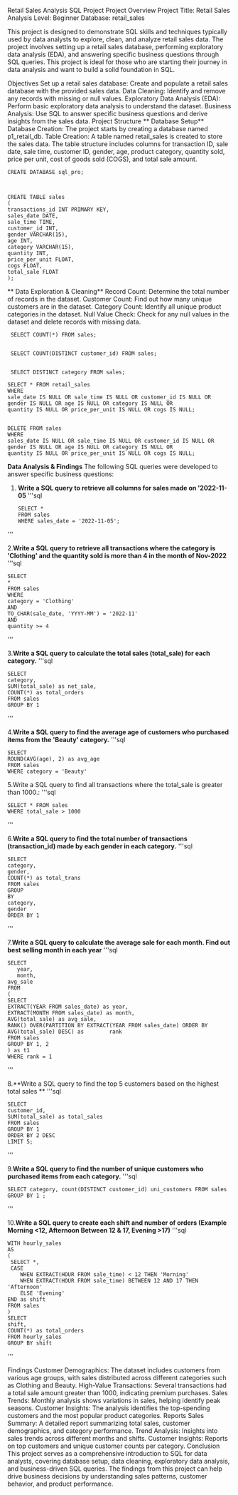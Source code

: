 
Retail Sales Analysis SQL Project
Project Overview
Project Title: Retail Sales Analysis
Level: Beginner
Database: retail_sales

This project is designed to demonstrate SQL skills and techniques typically used by data analysts to explore, clean, and analyze retail sales data. The project involves setting up a retail sales database, performing exploratory data analysis (EDA), and answering specific business questions through SQL queries. This project is ideal for those who are starting their journey in data analysis and want to build a solid foundation in SQL.

Objectives
Set up a retail sales database: Create and populate a retail sales database with the provided sales data.
Data Cleaning: Identify and remove any records with missing or null values.
Exploratory Data Analysis (EDA): Perform basic exploratory data analysis to understand the dataset.
Business Analysis: Use SQL to answer specific business questions and derive insights from the sales data.
Project Structure
** Database Setup**
Database Creation: The project starts by creating a database named p1_retail_db.
Table Creation: A table named retail_sales is created to store the sales data. The table structure includes columns for transaction ID, sale date, sale time, customer ID, gender, age, product category, quantity sold, price per unit, cost of goods sold (COGS), and total sale amount.



    CREATE DATABASE sql_pro; 



    CREATE TABLE sales
    (
    transactions_id INT PRIMARY KEY,
    sales_date DATE,	
    sale_time TIME,
    customer_id INT,	
    gender VARCHAR(15),
    age INT,
    category VARCHAR(15),
    quantity INT,
    price_per_unit FLOAT,	
    cogs FLOAT,
    total_sale FLOAT
    );

** Data Exploration & Cleaning**
Record Count: Determine the total number of records in the dataset.
Customer Count: Find out how many unique customers are in the dataset.
Category Count: Identify all unique product categories in the dataset.
Null Value Check: Check for any null values in the dataset and delete records with missing data.

     
     SELECT COUNT(*) FROM sales;


     SELECT COUNT(DISTINCT customer_id) FROM sales;

     
     SELECT DISTINCT category FROM sales;
      
    SELECT * FROM retail_sales
    WHERE 
    sale_date IS NULL OR sale_time IS NULL OR customer_id IS NULL OR 
    gender IS NULL OR age IS NULL OR category IS NULL OR 
    quantity IS NULL OR price_per_unit IS NULL OR cogs IS NULL;


    DELETE FROM sales
    WHERE 
    sales_date IS NULL OR sale_time IS NULL OR customer_id IS NULL OR 
    gender IS NULL OR age IS NULL OR category IS NULL OR 
    quantity IS NULL OR price_per_unit IS NULL OR cogs IS NULL;


 **Data Analysis & Findings**
 The following SQL queries were developed to answer specific business questions:
   
 1. **Write a SQL query to retrieve all columns for sales made on '2022-11-05**
'''sql

        SELECT *
        FROM sales
        WHERE sales_date = '2022-11-05';
'''

2.**Write a SQL query to retrieve all transactions where the category is 'Clothing' and the quantity sold is more than 4 in the month of Nov-2022**
'''sql

    SELECT 
    *
    FROM sales
    WHERE 
    category = 'Clothing'
    AND 
    TO_CHAR(sale_date, 'YYYY-MM') = '2022-11'
    AND
    quantity >= 4
'''  

3.**Write a SQL query to calculate the total sales (total_sale) for each category.**
'''sql

    SELECT 
    category,
    SUM(total_sale) as net_sale,
    COUNT(*) as total_orders
    FROM sales
    GROUP BY 1
'''

4.**Write a SQL query to find the average age of customers who purchased items from the 'Beauty' category.**
'''sql

    SELECT
    ROUND(AVG(age), 2) as avg_age
    FROM sales
    WHERE category = 'Beauty'
5.Write a SQL query to find all transactions where the total_sale is greater than 1000.:
'''sql

    SELECT * FROM sales
    WHERE total_sale > 1000
'''

6.**Write a SQL query to find the total number of transactions (transaction_id) made by each gender in each category.**
'''sql

    SELECT 
    category,
    gender,
    COUNT(*) as total_trans
    FROM sales
    GROUP 
    BY 
    category,
    gender
    ORDER BY 1
'''

7.**Write a SQL query to calculate the average sale for each month. Find out best selling month in each year**
'''sql

    SELECT 
       year,
       month,
    avg_sale
    FROM 
    (    
    SELECT 
    EXTRACT(YEAR FROM sales_date) as year,
    EXTRACT(MONTH FROM sales_date) as month,
    AVG(total_sale) as avg_sale,
    RANK() OVER(PARTITION BY EXTRACT(YEAR FROM sales_date) ORDER BY AVG(total_sale) DESC) as        rank
    FROM sales
    GROUP BY 1, 2
    ) as t1
    WHERE rank = 1
'''

8.**Write a SQL query to find the top 5 customers based on the highest total sales **
'''sql

    SELECT 
    customer_id,
    SUM(total_sale) as total_sales
    FROM sales
    GROUP BY 1
    ORDER BY 2 DESC
    LIMIT 5;
'''

9.**Write a SQL query to find the number of unique customers who purchased items from each category.**
'''sql

    SELECT category, count(DISTINCT customer_id) uni_customers FROM sales
    GROUP BY 1 ;
'''

10.**Write a SQL query to create each shift and number of orders (Example Morning <12, Afternoon Between 12 & 17, Evening >17)**
'''sql

    WITH hourly_sales
    AS
    (
     SELECT *,
     CASE
        WHEN EXTRACT(HOUR FROM sale_time) < 12 THEN 'Morning'
        WHEN EXTRACT(HOUR FROM sale_time) BETWEEN 12 AND 17 THEN 'Afternoon'
        ELSE 'Evening'
    END as shift
    FROM sales
    )
    SELECT 
    shift,
    COUNT(*) as total_orders    
    FROM hourly_sales
    GROUP BY shift
'''

Findings
Customer Demographics: The dataset includes customers from various age groups, with sales distributed across different categories such as Clothing and Beauty.
High-Value Transactions: Several transactions had a total sale amount greater than 1000, indicating premium purchases.
Sales Trends: Monthly analysis shows variations in sales, helping identify peak seasons.
Customer Insights: The analysis identifies the top-spending customers and the most popular product categories.
Reports
Sales Summary: A detailed report summarizing total sales, customer demographics, and category performance.
Trend Analysis: Insights into sales trends across different months and shifts.
Customer Insights: Reports on top customers and unique customer counts per category.
Conclusion
This project serves as a comprehensive introduction to SQL for data analysts, covering database setup, data cleaning, exploratory data analysis, and business-driven SQL queries. The findings from this project can help drive business decisions by understanding sales patterns, customer behavior, and product performance.
